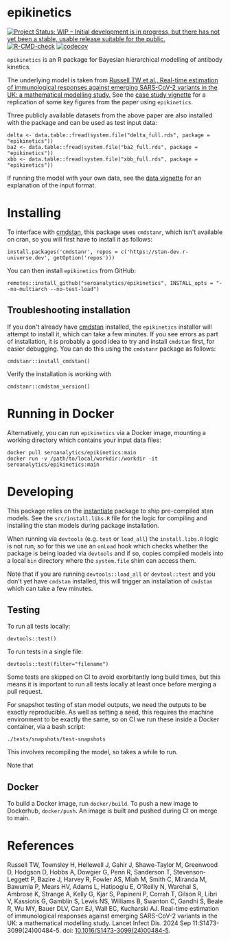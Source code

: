 # epikinetics
[![Project Status: WIP – Initial development is in progress, but there has not yet been a stable, usable release suitable for the public.](https://www.repostatus.org/badges/latest/wip.svg)](https://www.repostatus.org/#wip) [![R-CMD-check](https://github.com/seroanalytics/epikinetics/actions/workflows/check-standard.yaml/badge.svg)](https://github.com/seroanalytics/epikinetics/actions/workflows/check-standard.yaml) [![codecov](https://codecov.io/gh/seroanalytics/epikinetics/graph/badge.svg?token=5MZYYDUZYH)](https://codecov.io/gh/seroanalytics/epikinetics)

`epikinetics` is an R package for Bayesian hierarchical modelling of antibody kinetics.

The underlying model is taken from [Russell TW et al., Real-time estimation of immunological responses against emerging SARS-CoV-2 variants in the UK: a mathematical modelling study.](#References)
See the [case study vignette](https://seroanalytics.org/epikinetics/articles/biokinetics.html) for a replication of some key figures from the paper using `epikinetics`.

Three publicly available datasets from the above paper are also installed with the package and 
can be used as test input data:

```{r}
delta <- data.table::fread(system.file("delta_full.rds", package = "epikinetics"))
ba2 <- data.table::fread(system.file("ba2_full.rds", package = "epikinetics"))
xbb <- data.table::fread(system.file("xbb_full.rds", package = "epikinetics"))
```

If running the model with your own data, see the [data vignette](https://seroanalytics.org/epikinetics/articles/data.html) for 
an explanation of the input format. 

# Installing

To interface with [cmdstan](https://mc-stan.org/users/interfaces/cmdstan), this package uses `cmdstanr`, which isn't available on cran, so you will first have to install it as follows:

```
install.packages('cmdstanr', repos = c('https://stan-dev.r-universe.dev', getOption('repos')))
```

You can then install `epikinetics` from GitHub:

```
remotes::install_github("seroanalytics/epikinetics", INSTALL_opts = "--no-multiarch --no-test-load")
```

## Troubleshooting installation

If you don't already have [cmdstan](https://mc-stan.org/users/interfaces/cmdstan) installed, the `epikinetics` installer will attempt 
to install it, which can take a few minutes. If you see errors as part of installation, it is 
probably a good idea to try and install `cmdstan` first, for easier debugging. You can 
do this using the `cmdstanr` package as follows:

```{r}
cmdstanr::install_cmdstan()
```

Verify the installation is working with

```{r}
cmdstanr::cmdstan_version()
```

# Running in Docker

Alternatively, you can run `epikinetics` via a Docker image, mounting a working directory which contains your input data files:

```
docker pull seroanalytics/epikinetics:main
docker run -v /path/to/local/workdir:/workdir -it seroanalytics/epikinetics:main
```

# Developing

This package relies on the [instantiate](https://wlandau.github.io/instantiate/) package 
to ship pre-compiled stan models. See the `src/install.libs.R` file for the logic for compiling 
and installing the stan models during package installation. 

When running via `devtools` (e.g. `test` or `load_all`) the `install.libs.R` logic is not run, 
so for this we use an `onLoad` hook which checks whether the package is being loaded via `devtools`
and if so, copies compiled models into a local `bin` directory where the `system.file` shim
can access them.

Note that if you are running `devtools::load_all` or `devtool::test` and you don't yet 
have `cmdstan` installed, this will trigger an installation of `cmdstan` which can take 
a few minutes.

## Testing

To run all tests locally:

```{r}
devtools::test()
```

To run tests in a single file:

```{r}
devtools::test(filter="filename")
```

Some tests are skipped on CI to avoid exorbitantly long build times, but this means 
it is important to run all tests locally at least once before merging a pull request.

For snapshot testing of stan model outputs, we need the outputs to be exactly 
reproducible. As well as setting a seed, this requires the machine environment 
to be exactly the same, so on CI we run these inside a Docker container, via a bash script:

```{shell}
./tests/snapshots/test-snapshots
```

This involves recompiling the model, so takes a while to run.

Note that 

## Docker
To build a Docker image, run `docker/build`. 
To push a new image to Dockerhub, `docker/push`. An image is built and pushed 
during CI on merge to main.

# References
Russell TW, Townsley H, Hellewell J, Gahir J, Shawe-Taylor M, Greenwood D, Hodgson D, Hobbs A, Dowgier G, Penn R, Sanderson T, Stevenson-Leggett P, Bazire J, Harvey R, Fowler AS, Miah M, Smith C, Miranda M, Bawumia P, Mears HV, Adams L, Hatipoglu E, O'Reilly N, Warchal S, Ambrose K, Strange A, Kelly G, Kjar S, Papineni P, Corrah T, Gilson R, Libri V, Kassiotis G, Gamblin S, Lewis NS, Williams B, Swanton C, Gandhi S, Beale R, Wu MY, Bauer DLV, Carr EJ, Wall EC, Kucharski AJ. Real-time estimation of immunological responses against emerging SARS-CoV-2 variants in the UK: a mathematical modelling study. Lancet Infect Dis. 2024 Sep 11:S1473-3099(24)00484-5. doi: [10.1016/S1473-3099(24)00484-5](https://doi.org/10.1016/s1473-3099(24)00484-5).
